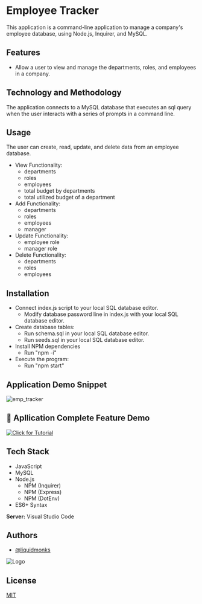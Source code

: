 
# Employee Tracker

This application is a command-line application to manage a company's employee database, using Node.js, Inquirer, and MySQL.



## Features

- Allow a user to view and manage the departments, roles, and employees in a company.


## Technology and Methodology

The application connects to a MySQL database that executes an sql query when the user interacts with a series of prompts in a command line.

## Usage

The user can create, read, update, and delete data from an employee database.

- View Functionality:
    - departments
    - roles
    - employees
    - total budget by departments
    - total utilized budget of a department
- Add Functionality:
    - departments
    - roles
    - employees
    - manager
- Update Functionality:
    - employee role
    - manager role
- Delete Functionality:
    - departments
    - roles
    - employees

## Installation

- Connect index.js script to your local SQL database editor.
    - Modify database password line in index.js with your local SQL database editor.
- Create database tables:
    - Run schema.sql in your local SQL database editor.
    - Run seeds.sql in your local SQL database editor.
- Install NPM dependencies
    - Run "npm -i"
- Execute the program:
    - Run "npm start"


## Application Demo Snippet
![emp_tracker](https://user-images.githubusercontent.com/114820394/214878880-3bd87ed2-7852-4945-b41f-1df380c1c2a2.gif)

## 🔗 Apllication Complete Feature Demo
[![Click for Tutorial](https://img.shields.io/badge/livesite-click-orange)](https://screencast-o-matic.com/watch/c0VOIQVxjdN)


## Tech Stack


- JavaScript
- MySQL
- Node.js 
    - NPM (Inquirer)
    - NPM (Express)
    - NPM (DotEnv)
- ES6+ Syntax




**Server:** Visual Studio Code


## Authors

- [@liquidmonks](https://www.github.com/liquidmonks)


![Logo](https://i.imgur.com/MrXyBQy.png)


## License

[MIT](https://choosealicense.com/licenses/mit/)


